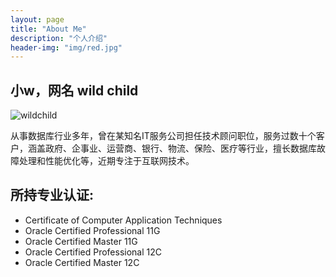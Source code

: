 ```yaml
---
layout: page
title: "About Me"
description: "个人介绍" 
header-img: "img/red.jpg"
---
```


## 小w，网名 wild child

![wildchild](https://wx2.sinaimg.cn/mw1024/891ecf4fly1fr361nvrcnj207w07sad7.jpg)


从事数据库行业多年，曾在某知名IT服务公司担任技术顾问职位，服务过数十个客户，涵盖政府、企事业、运营商、银行、物流、保险、医疗等行业，擅长数据库故障处理和性能优化等，近期专注于互联网技术。

## 所持专业认证:
- Certificate of Computer Application Techniques 
- Oracle Certified Professional 11G
- Oracle Certified Master 11G
- Oracle Certified Professional 12C
- Oracle Certified Master 12C




